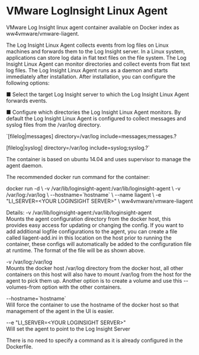 VMware LogInsight Linux Agent
======================

VMware Log Insight linux agent container available on Docker index as ww4vmware/vmware-liagent.

The Log Insight Linux Agent collects events from log files on Linux machines and forwards them to the Log Insight server.
In a Linux system, applications can store log data in flat text files on the file system. The Log Insight Linux Agent can monitor directories and collect events from flat text log files.
The Log Insight Linux Agent runs as a daemon and starts immediately after installation. After installation, you can configure the following options:

■  Select the target Log Insight server to which the Log Insight Linux Agent forwards events.

■  Configure which directories the Log Insight Linux Agent monitors. By default the Log Insight Linux Agent is configured to collect messages and syslog files from the /var/log directory.

`[filelog|messages] 
directory=/var/log 
include=messages;messages.? 

[filelog|syslog] 
directory=/var/log 
include=syslog;syslog.?`

The container is based on ubuntu 14.04 and uses supervisor to manage the agent daemon.  

The recommended docker run command for the container:

docker run -d  \ 
   -v /var/lib/loginsight-agent:/var/lib/loginsight-agent \ 
   -v /var/log:/var/log  \ 
   --hostname=\`hostname\`   \ 
   --name liagent  \ 
   -e "LI_SERVER=\<YOUR LOGINSIGHT SERVER\>"  \ 
   ww4vmware/vmware-liagent
   

Details:
-v /var/lib/loginsight-agent:/var/lib/loginsight-agent  <br>Mounts the agent configuration directory from the docker host, this provides easy access for updating or changing the config.  If you want to add additional logfile configurations to the agent, you can create a file called liagent-add.ini in this location on the host prior to running the container, these configs will automatically be added to the configuration file at runtime.  The format of the file will be as shown above.

-v /var/log:/var/log <br>Mounts the docker host /var/log directory from the docker host, all other containers on this host will also have to mount /var/log from the host for the agent to pick them up. Another option is to create a volume and use this --volumes-from option with the other containers.

--hostname=\`hostname\` <br>Will force the container to use the hostname of the docker host so that management of the agent in the UI is easier.

--e "LI_SERVER=\<YOUR LOGINSIGHT SERVER\>" <br>Will set the agent to point to the Log Insight Server

There is no need to specify a command as it is already configured in the Dockerfile.

